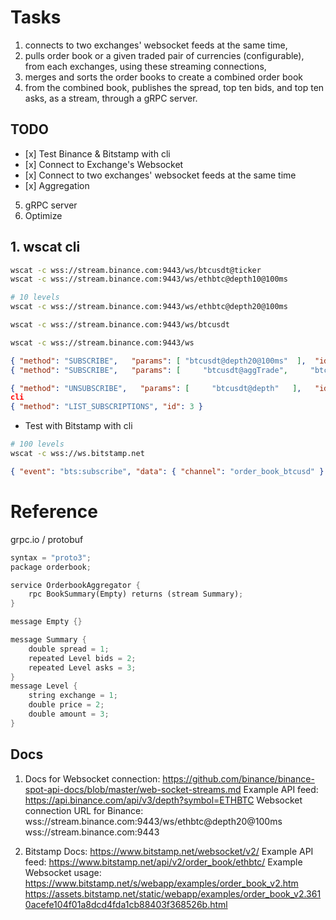 # Tasks

1.  connects to two exchanges' websocket feeds at the same time,
2.  pulls order book or a given traded pair of currencies (configurable), from each exchanges, using these streaming connections,
3.  merges and sorts the order books to create a combined order book
4.  from the combined book, publishes the spread, top ten bids, and top ten asks, as a stream, through a gRPC server.

## TODO

-    [x] Test Binance & Bitstamp with cli
-    [x] Connect to Exchange's Websocket
-    [x] Connect to two exchanges' websocket feeds at the same time
-    [x] Aggregation
5. gRPC server
6. Optimize

## 1. wscat cli

```bash
wscat -c wss://stream.binance.com:9443/ws/btcusdt@ticker
wscat -c wss://stream.binance.com:9443/ws/ethbtc@depth10@100ms

# 10 levels
wscat -c wss://stream.binance.com:9443/ws/ethbtc@depth20@100ms
```

```bash
wscat -c wss://stream.binance.com:9443/ws/btcusdt
```

```bash
wscat -c wss://stream.binance.com:9443/ws
```

```json
{ "method": "SUBSCRIBE",   "params": [ "btcusdt@depth20@100ms"  ],  "id": 1 }
{ "method": "SUBSCRIBE",   "params": [     "btcusdt@aggTrade",     "btcusdt@depth"  ],  "id": 1 }

{ "method": "UNSUBSCRIBE",   "params": [     "btcusdt@depth"   ],   "id": 312 }
cli
{ "method": "LIST_SUBSCRIPTIONS", "id": 3 }
```

-   Test with Bitstamp with cli

```bash
# 100 levels
wscat -c wss://ws.bitstamp.net
```

```json
{ "event": "bts:subscribe", "data": { "channel": "order_book_btcusd" } }
```

# Reference

grpc.io / protobuf

```rust
syntax = "proto3";
package orderbook;

service OrderbookAggregator {
    rpc BookSummary(Empty) returns (stream Summary);
}

message Empty {}

message Summary {
    double spread = 1;
    repeated Level bids = 2;
    repeated Level asks = 3;
}
message Level {
    string exchange = 1;
    double price = 2;
    double amount = 3;
}
```

## Docs

1. Docs for Websocket connection:
   https://github.com/binance/binance-spot-api-docs/blob/master/web-socket-streams.md
   Example API feed:
   https://api.binance.com/api/v3/depth?symbol=ETHBTC
   Websocket connection URL for Binance:
   wss://stream.binance.com:9443/ws/ethbtc@depth20@100ms
   wss://stream.binance.com:9443

2. Bitstamp
   Docs: https://www.bitstamp.net/websocket/v2/
   Example API feed: https://www.bitstamp.net/api/v2/order_book/ethbtc/
   Example Websocket usage: https://www.bitstamp.net/s/webapp/examples/order_book_v2.htm
   https://assets.bitstamp.net/static/webapp/examples/order_book_v2.3610acefe104f01a8dcd4fda1cb88403f368526b.html

